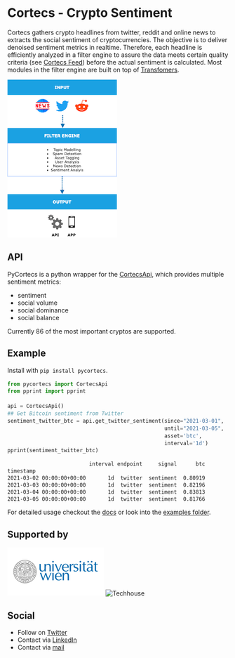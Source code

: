 # Cortecs - Crypto Sentiment

Cortecs gathers crypto headlines from twitter, reddit and online news to extracts the social sentiment of cryptocurrencies.
The objective is to deliver denoised sentiment metrics in realtime. Therefore, each headline is efficiently analyzed in a
filter engine to assure the data meets certain quality criteria (see [Cortecs Feed](https://cortecs.ai/chart)) before
the actual sentiment is calculated. Most modules in the filter engine are built on top
of [Transfomers](https://huggingface.co/transformers/).


![SNAP](https://github.com/cortecs-ai/pycortecs/blob/main/img/SNAP_Overview.png?raw=true "Title")

## API

PyCortecs is a python wrapper for the [CortecsApi](http://185.232.71.249:8002/redoc), which provides multiple sentiment metrics:

- sentiment
- social volume
- social dominance
- social balance

Currently 86 of the most important
cryptos are supported.
  
## Example

Install with `pip install pycortecs`.

```python
from pycortecs import CortecsApi
from pprint import pprint

api = CortecsApi()
## Get Bitcoin sentiment from Twitter
sentiment_twitter_btc = api.get_twitter_sentiment(since="2021-03-01",
                                                  until="2021-03-05",
                                                  asset='btc',
                                                  interval='1d')
pprint(sentiment_twitter_btc)
```

```
                          interval endpoint     signal      btc
timestamp                                                      
2021-03-02 00:00:00+00:00       1d  twitter  sentiment  0.80919
2021-03-03 00:00:00+00:00       1d  twitter  sentiment  0.82196
2021-03-04 00:00:00+00:00       1d  twitter  sentiment  0.83813
2021-03-05 00:00:00+00:00       1d  twitter  sentiment  0.81766

```

For detailed usage checkout the [docs](http://185.232.71.249:8002/docs#/) or look into
the [examples folder](https://github.com/cortecs-ai/pycortecs/tree/main/examples).

## Supported by

![University of Vienna](https://github.com/cortecs-ai/pycortecs/blob/main/img/UniVie.png "University of Vienna")
![Techhouse](/https://github.com/cortecs-ai/pycortecs/blob/main/img/Techhouse.png "Techhouse")

## Social

- Follow on [Twitter](https://twitter.com/cortecs_ai)
- Contact via [LinkedIn](https://www.linkedin.com/company/cortecs-ai)
- Contact via [mail](mailto:office@cortecs.ai)






